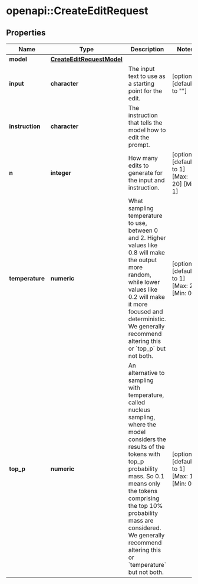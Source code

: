 # openapi::CreateEditRequest


## Properties
Name | Type | Description | Notes
------------ | ------------- | ------------- | -------------
**model** | [**CreateEditRequestModel**](CreateEditRequest_model.md) |  | 
**input** | **character** | The input text to use as a starting point for the edit. | [optional] [default to &quot;&quot;] 
**instruction** | **character** | The instruction that tells the model how to edit the prompt. | 
**n** | **integer** | How many edits to generate for the input and instruction. | [optional] [default to 1] [Max: 20] [Min: 1] 
**temperature** | **numeric** | What sampling temperature to use, between 0 and 2. Higher values like 0.8 will make the output more random, while lower values like 0.2 will make it more focused and deterministic.  We generally recommend altering this or &#x60;top_p&#x60; but not both.  | [optional] [default to 1] [Max: 2] [Min: 0] 
**top_p** | **numeric** | An alternative to sampling with temperature, called nucleus sampling, where the model considers the results of the tokens with top_p probability mass. So 0.1 means only the tokens comprising the top 10% probability mass are considered.  We generally recommend altering this or &#x60;temperature&#x60; but not both.  | [optional] [default to 1] [Max: 1] [Min: 0] 


